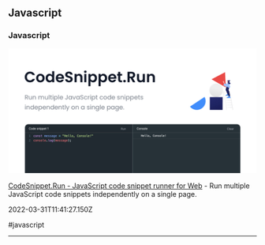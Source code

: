 ## Javascript

### Javascript

![](https://raw.githubusercontent.com/dutiyesh/codesnippet.run/main/public/preview.jpg)

[CodeSnippet.Run - JavaScript code snippet runner for Web](https://www.codesnippet.run/?ref=producthunt) - Run multiple JavaScript code snippets independently on a single page.

2022-03-31T11:41:27.150Z

#javascript

---

